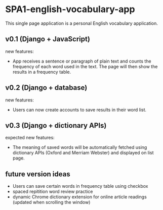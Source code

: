 # SPA1-english-vocabulary-app
This single page application is a personal English vocabulary application.

## v0.1 (Django + JavaScript)
new features:
- App receives a sentence or paragraph of plain text and counts the frequency of each word used in the text. The page will then show the results in a frequency table.

## v0.2 (Django + database)
new features:
- Users can now create accounts to save results in their word list.

## v0.3 (Django + dictionary APIs)
expected new features:
- The meaning of saved words will be automatically fetched using dictionary APIs (Oxford and Merriam Webster) and displayed on list page.

## future version ideas
- Users can save certain words in frequency table using checkbox
- spaced repitition word review practice
- dynamic Chrome dictionary extension for online article readings (updated when scrolling the window)
